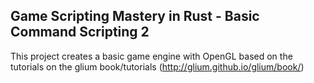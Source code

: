 ## Game Scripting Mastery in Rust - Basic Command Scripting 2 ##
This project creates a basic game engine with OpenGL based on the tutorials
on the glium book/tutorials (http://glium.github.io/glium/book/)

